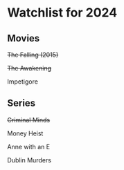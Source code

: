 # Watchlist for 2024

## Movies

~~The Falling (2015)~~

~~The Awakening~~

Impetigore 

## Series

~~Criminal Minds~~

Money Heist

Anne with an E

Dublin Murders